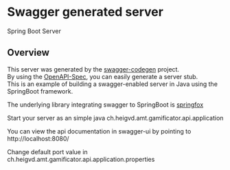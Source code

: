 # Swagger generated server

Spring Boot Server 


## Overview  
This server was generated by the [swagger-codegen](https://github.com/swagger-api/swagger-codegen) project.  
By using the [OpenAPI-Spec](https://github.com/swagger-api/swagger-core), you can easily generate a server stub.  
This is an example of building a swagger-enabled server in Java using the SpringBoot framework.  

The underlying library integrating swagger to SpringBoot is [springfox](https://github.com/springfox/springfox)  

Start your server as an simple java ch.heigvd.amt.gamificator.api.application  

You can view the api documentation in swagger-ui by pointing to  
http://localhost:8080/  

Change default port value in ch.heigvd.amt.gamificator.api.application.properties